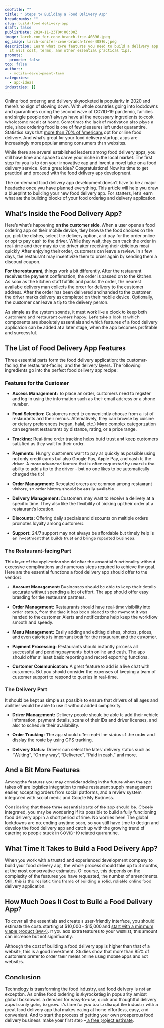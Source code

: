 ```yaml
---
ceoTitle: ""
title: " Steps to Building a Food Delivery App"
breadcrumbs: ""
slug: build-food-delivery-app
draft: false
publishDate: 2020-11-23T00:00:00Z
image: larch-conifer-cone-branch-tree-40896.jpeg
og_image: larch-conifer-cone-branch-tree-40896.jpeg
description: Learn what core features you need to build a delivery app, how much
  it will cost, terms, and other essential practical tips.
promote:
  promote: false
top: false
authors:
  - mobile-development-team
categories:
  - app-ideas
industries: []
---
```

Online food ordering and delivery skyrocketed in popularity in 2020 and there’s no sign of slowing down. With whole countries going into lockdowns and quarantines during the second wave of COVID-19 pandemic, families and single people don’t always have all the necessary ingredients to cook wholesome meals at home. Sometimes the lack of motivation also plays a role, since ordering food is one of few pleasures left under quarantine. Statistics says that <a href="https://beambox.com/townsquare/food-delivery-service-statistics">more than 70% of Americans</a> opt for online food delivery. And what’s great for your food delivery startup, apps are increasingly more popular among consumers than websites.

While there are several established leaders among food delivery apps, you still have time and space to carve your niche in the local market. The first step for you is to don your innovative cap and invent a novel take on a food delivery service. Got a great idea? Congratulations! Now it’s time to get practical and proceed with the food delivery app development.

The on-demand food delivery app development doesn’t have to be a major headache once you have planned everything. This article will help you draw a blueprint to building your new food delivery app. For starters, let’s learn what are the building blocks of your food ordering and delivery application.

## What’s Inside the Food Delivery App?

Here’s what’s happening **on the customer side**. When a user opens a food ordering app on their mobile device, they browse the food choices on the go, pick the dishes, select the delivery option, and pay for the order online or opt to pay cash to the driver. While they wait, they can track the order in real-time and they may tip the driver after receiving their delicious meal quickly. After enjoying their order, customers can leave a review. In a few days, the restaurant may incentivize them to order again by sending them a discount coupon.

**For the restaurant**, things work a bit differently. After the restaurant receives the payment confirmation, the order is passed on to the kitchen. As soon as the kitchen staff fulfills and packs the order, the nearest available delivery man collects the order for delivery to the customer address. After the order has been delivered and handed to the customer, the driver marks delivery as completed on their mobile device. Optionally, the customer can leave a tip to the delivery person.

As simple as the system sounds, it must work like a clock to keep both customers and restaurant owners happy. Let’s take a look at which components are absolutely essentials and which features of a food delivery application can be added at a later stage, when the app becomes profitable and successful.


## The List of Food Delivery App Features

Three essential parts form the food delivery application: the customer-facing, the restaurant-facing, and the delivery layers. The following ingredients go into the perfect food delivery app recipe:

### Features for the Customer

* **Access Management:** To place an order, customers need to register and log in using the information such as their email address or a phone number.

* **Food Selection:** Customers need to conveniently choose from a list of restaurants and their menus. Alternatively, they can browse by cuisine or dietary preferences (vegan, halal, etc.) More complex categorization can segment restaurants by distance, rating, or a price range.

* **Tracking:** Real-time order tracking helps build trust and keep customers satisfied as they wait for their order.

* **Payments:** Hungry customers want to pay as quickly as possible using not only credit cards but also Google Pay, Apple Pay, and cash to the driver. A more advanced feature that is often requested by users is the ability to add a tip to the driver - but no one likes to be automatically charged the tip!

* **Order Management:** Repeated orders are common among restaurant visitors, so order history should be easily available.

* **Delivery Management:** Customers may want to receive a delivery at a specific time. They also like the flexibility of picking up their order at a restaurant’s location.

* **Discounts:** Offering daily specials and discounts on multiple orders promotes loyalty among customers.

* **Support:** 24/7 support may not always be affordable but timely help is an investment that builds trust and brings repeated business.

### The Restaurant-facing Part

This layer of the application should offer the essential functionality without excessive complications and numerous steps required to achieve the goal. Here are the essential functions a food delivery app should offer to the vendors:

* **Account Management:** Businesses should be able to keep their details accurate without spending a lot of effort. The app should offer easy branding for the restaurant partners.

* **Order Management:** Restaurants should have real-time visibility into order status, from the time it has been placed to the moment it was handed to the customer. Alerts and notifications help keep the workflow smooth and speedy.

* **Menu Management:** Easily adding and editing dishes, photos, prices, and even calories is important both for the restaurant and the customer.

* **Payment Processing:** Restaurants should instantly process all successful and pending payments, both online and cash. The app should offer at least basic reporting and record exporting functions.

* **Customer Communication:** A great feature to add is a live chat with customers. But you should consider the expenses of keeping a team of customer support to respond to queries in real-time.

### The Delivery Part

It should be kept as simple as possible to ensure that drivers of all ages and abilities would be able to use it without added complexity.

* **Driver Management:** Delivery people should be able to add their vehicle information, payment details, scans of their IDs and driver licenses, and also to schedule their availability.

* **Order Tracking:** The app should offer real-time status of the order and display the route by using GPS tracking.

* **Delivery Status:** Drivers can select the latest delivery status such as “Waiting”, “On my way”, “Delivered”, “Paid in cash,” and more.

## And a Bit More Features

Among the features you may consider adding in the future when the app takes off are logistics integration to make restaurant supply management easier, accepting orders from social platforms, and a review system integrated with social media and Google My Business.

Considering that these three essential parts of the app should be. Closely integrated, you may be wondering if it’s possible to build a fully functioning food delivery app in a short period of time. No worries here! The global lockdowns are not ending anytime soon, so you still have time to design and develop the food delivery app and catch up with the growing trend of catering to people stuck in COVID-19 related quarantine.

## What Time It Takes to Build a Food Delivery App?

When you work with a trusted and experienced development company to build your food delivery app, the whole process should take up to 3 months, at the most conservative estimates. Of course, this depends on the complexity of the features you have requested, the number of amendments. Still, this is the realistic time frame of building a solid, reliable online food delivery application.

## How Much Does It Cost to Build a Food Delivery App?

To cover all the essentials and create a user-friendly interface, you should estimate the costs starting at $10,000 - $15,000 and <a href="https://anadea.info/guides/what-is-mvp">start with a minimum viable product (MVP)</a>. If you add extra features to your wishlist, this amount can increase but not significantly.

Although the cost of building a food delivery app is higher than that of a website, this is a good investment. Studies show that more than 85% of customers prefer to order their meals online using mobile apps and not websites.

## Conclusion

Technology is transforming the food industry, and food delivery is not an exception. As online food ordering is skyrocketing in popularity amidst global lockdowns, a demand for easy-to-use, quick and thoughtful delivery apps is only going to grow. It’s time for you too to disrupt the industry with a great food delivery app that makes eating at home effortless, easy, and convenient. And to start the process of getting your own prosperous food delivery business, make your first step –<a href="https://anadea.info/free-project-estimate"> a free project estimate</a>.
